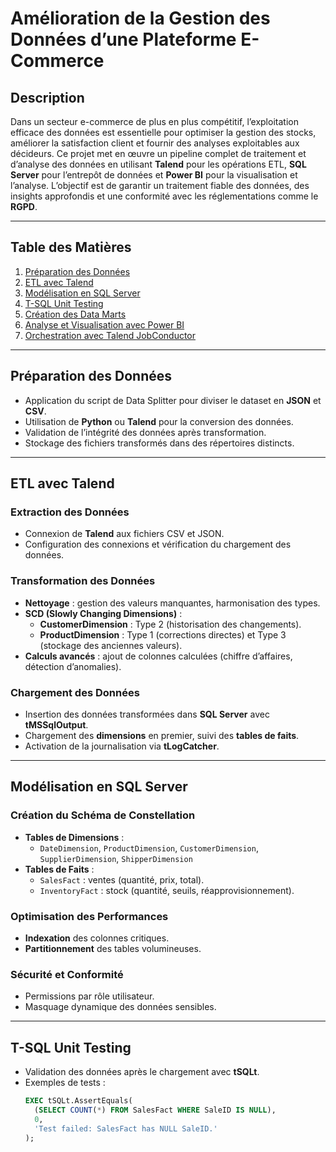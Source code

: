 # Amélioration de la Gestion des Données d’une Plateforme E-Commerce

## Description
Dans un secteur e-commerce de plus en plus compétitif, l’exploitation efficace des données est essentielle pour optimiser la gestion des stocks, améliorer la satisfaction client et fournir des analyses exploitables aux décideurs. Ce projet met en œuvre un pipeline complet de traitement et d’analyse des données en utilisant **Talend** pour les opérations ETL, **SQL Server** pour l’entrepôt de données et **Power BI** pour la visualisation et l’analyse. L’objectif est de garantir un traitement fiable des données, des insights approfondis et une conformité avec les réglementations comme le **RGPD**.

---

## Table des Matières
1. [Préparation des Données](#préparation-des-données)
2. [ETL avec Talend](#etl-avec-talend)
3. [Modélisation en SQL Server](#modélisation-en-sql-server)
4. [T-SQL Unit Testing](#t-sql-unit-testing)
5. [Création des Data Marts](#création-des-data-marts)
6. [Analyse et Visualisation avec Power BI](#analyse-et-visualisation-avec-power-bi)
7. [Orchestration avec Talend JobConductor](#orchestration-avec-talend-jobconductor)

---

## Préparation des Données
- Application du script de Data Splitter pour diviser le dataset en **JSON** et **CSV**.
- Utilisation de **Python** ou **Talend** pour la conversion des données.
- Validation de l’intégrité des données après transformation.
- Stockage des fichiers transformés dans des répertoires distincts.

---

## ETL avec Talend

### Extraction des Données
- Connexion de **Talend** aux fichiers CSV et JSON.
- Configuration des connexions et vérification du chargement des données.

### Transformation des Données
- **Nettoyage** : gestion des valeurs manquantes, harmonisation des types.
- **SCD (Slowly Changing Dimensions)** :
  - **CustomerDimension** : Type 2 (historisation des changements).
  - **ProductDimension** : Type 1 (corrections directes) et Type 3 (stockage des anciennes valeurs).
- **Calculs avancés** : ajout de colonnes calculées (chiffre d’affaires, détection d’anomalies).

### Chargement des Données
- Insertion des données transformées dans **SQL Server** avec **tMSSqlOutput**.
- Chargement des **dimensions** en premier, suivi des **tables de faits**.
- Activation de la journalisation via **tLogCatcher**.

---

## Modélisation en SQL Server

### Création du Schéma de Constellation
- **Tables de Dimensions** :
  - `DateDimension`, `ProductDimension`, `CustomerDimension`, `SupplierDimension`, `ShipperDimension`
- **Tables de Faits** :
  - `SalesFact` : ventes (quantité, prix, total).
  - `InventoryFact` : stock (quantité, seuils, réapprovisionnement).

### Optimisation des Performances
- **Indexation** des colonnes critiques.
- **Partitionnement** des tables volumineuses.

### Sécurité et Conformité
- Permissions par rôle utilisateur.
- Masquage dynamique des données sensibles.

---

## T-SQL Unit Testing
- Validation des données après le chargement avec **tSQLt**.
- Exemples de tests :
  ```sql
  EXEC tSQLt.AssertEquals(
    (SELECT COUNT(*) FROM SalesFact WHERE SaleID IS NULL), 
    0, 
    'Test failed: SalesFact has NULL SaleID.'
  );
